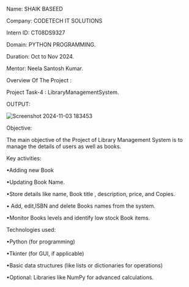  Name: SHAIK BASEED 

Company: CODETECH IT SOLUTIONS 

Intern ID: CT08DS9327

Domain: PYTHON PROGRAMMING.

Duration: Oct to Nov 2024.

Mentor: Neela Santosh Kumar.

Overview Of The Project :

Project Task-4 : LibraryManagementSystem.


OUTPUT:

![Screenshot 2024-11-03 183453](https://github.com/user-attachments/assets/a1db9696-308b-4ae2-affe-5882691d1b92)







Objective:

The main objective of the Project of Library Management System is to manage the details of users as well as books.

Key activities:

•Adding new Book

•Updating Book Name.

•Store details like name, Book title , description, price, and Copies.

• Add, edit,ISBN and delete Books names from the system.

•Monitor Books levels and identify low stock Book items.


Technologies used:

•Python (for programming)

•Tkinter (for GUI, if applicable)

•Basic data structures (like lists or dictionaries for operations)

•Optional: Libraries like NumPy for advanced calculations.
